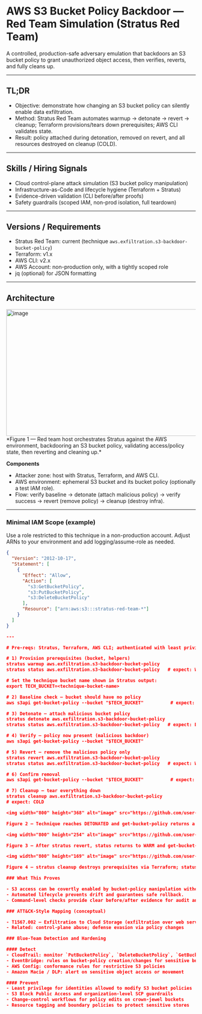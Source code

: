 # AWS S3 Bucket Policy Backdoor — Red Team Simulation (Stratus Red Team)

A controlled, production-safe adversary emulation that backdoors an S3 bucket policy to grant unauthorized object access, then verifies, reverts, and fully cleans up.

---

## TL;DR

- Objective: demonstrate how changing an S3 bucket policy can silently enable data exfiltration.
- Method: Stratus Red Team automates warmup → detonate → revert → cleanup; Terraform provisions/tears down prerequisites; AWS CLI validates state.
- Result: policy attached during detonation, removed on revert, and all resources destroyed on cleanup (COLD).

---

## Skills / Hiring Signals

- Cloud control-plane attack simulation (S3 bucket policy manipulation)
- Infrastructure-as-Code and lifecycle hygiene (Terraform + Stratus)
- Evidence-driven validation (CLI before/after proofs)
- Safety guardrails (scoped IAM, non-prod isolation, full teardown)

---

## Versions / Requirements

- Stratus Red Team: current (technique `aws.exfiltration.s3-backdoor-bucket-policy`)
- Terraform: v1.x
- AWS CLI: v2.x
- AWS Account: non-production only, with a tightly scoped role
- jq (optional) for JSON formatting

---

## Architecture

<img width="800" height="336" alt="image" src="https://github.com/user-attachments/assets/d4064f8e-7428-4cbc-bc06-853b1278eca2" />
*Figure 1 — Red team host orchestrates Stratus against the AWS environment, backdooring an S3 bucket policy, validating access/policy state, then reverting and cleaning up.*

**Components**
- Attacker zone: host with Stratus, Terraform, and AWS CLI.
- AWS environment: ephemeral S3 bucket and its bucket policy (optionally a test IAM role).
- Flow: verify baseline → detonate (attach malicious policy) → verify success → revert (remove policy) → cleanup (destroy infra).

---
### Minimal IAM Scope (example)

Use a role restricted to this technique in a non-production account. Adjust ARNs to your environment and add logging/assume-role as needed.

```json
{
  "Version": "2012-10-17",
  "Statement": [
    {
      "Effect": "Allow",
      "Action": [
        "s3:GetBucketPolicy",
        "s3:PutBucketPolicy",
        "s3:DeleteBucketPolicy"
      ],
      "Resource": ["arn:aws:s3:::stratus-red-team-*"]
    }
  ]
}

---

# Pre-reqs: Stratus, Terraform, AWS CLI; authenticated with least privilege.

# 1) Provision prerequisites (bucket, helpers)
stratus warmup aws.exfiltration.s3-backdoor-bucket-policy
stratus status aws.exfiltration.s3-backdoor-bucket-policy   # expect: WARM

# Set the technique bucket name shown in Stratus output:
export TECH_BUCKET=<technique-bucket-name>

# 2) Baseline check — bucket should have no policy
aws s3api get-bucket-policy --bucket "$TECH_BUCKET"          # expect: NoSuchBucketPolicy

# 3) Detonate — attach malicious bucket policy
stratus detonate aws.exfiltration.s3-backdoor-bucket-policy
stratus status aws.exfiltration.s3-backdoor-bucket-policy   # expect: DETONATED

# 4) Verify — policy now present (malicious backdoor)
aws s3api get-bucket-policy --bucket "$TECH_BUCKET"

# 5) Revert — remove the malicious policy only
stratus revert aws.exfiltration.s3-backdoor-bucket-policy
stratus status aws.exfiltration.s3-backdoor-bucket-policy   # expect: WARM

# 6) Confirm removal
aws s3api get-bucket-policy --bucket "$TECH_BUCKET"          # expect: NoSuchBucketPolicy

# 7) Cleanup — tear everything down
stratus cleanup aws.exfiltration.s3-backdoor-bucket-policy
# expect: COLD

<img width="800" height="368" alt="image" src="https://github.com/user-attachments/assets/0f0a1699-94a9-46f4-af87-c03e7413bbf2" />

Figure 2 — Technique reaches DETONATED and get-bucket-policy returns a policy JSON, confirming the malicious attachment and newly enabled access path.

<img width="800" height="254" alt="image" src="https://github.com/user-attachments/assets/16f02f5e-2eba-4125-9b15-e6c453763a97" />

Figure 3 — After stratus revert, status returns to WARM and get-bucket-policy yields NoSuchBucketPolicy, proving backdoor removal while keeping infra available.

<img width="800" height="169" alt="image" src="https://github.com/user-attachments/assets/14a3f2d4-ab81-4e69-ad4b-806b2d0245ec" />

Figure 4 — stratus cleanup destroys prerequisites via Terraform; status shows COLD, returning the environment to a production-safe state.

### What This Proves

- S3 access can be covertly enabled by bucket-policy manipulation without touching object data.
- Automated lifecycle prevents drift and guarantees safe rollback.
- Command-level checks provide clear before/after evidence for audit and learning.

### ATT&CK-Style Mapping (conceptual)

- T1567.002 — Exfiltration to Cloud Storage (exfiltration over web service)
- Related: control-plane abuse; defense evasion via policy changes

### Blue-Team Detection and Hardening

#### Detect
- CloudTrail: monitor `PutBucketPolicy`, `DeleteBucketPolicy`, `GetBucketPolicy`
- EventBridge: rules on bucket-policy creation/changes for sensitive buckets
- AWS Config: conformance rules for restrictive S3 policies
- Amazon Macie / DLP: alert on sensitive object access or movement

#### Prevent
- Least privilege for identities allowed to modify S3 bucket policies
- S3 Block Public Access and organization-level SCP guardrails
- Change-control workflows for policy edits on crown-jewel buckets
- Resource tagging and boundary policies to protect sensitive stores
